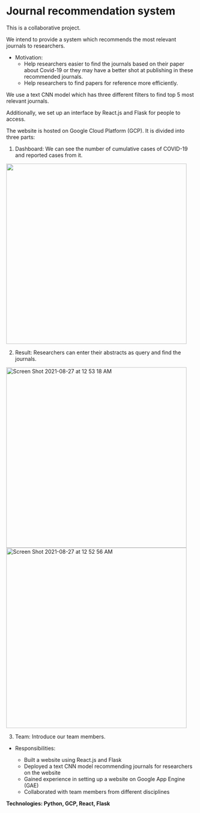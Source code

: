 # Journal recommendation system

This is a collaborative project.

We intend to provide a system which recommends the most relevant journals to researchers.

* Motivation:
  * Help researchers easier to find the journals based on their paper about Covid-19 or they may have a better shot at publishing in these recommended journals. 
  * Help researchers to find papers for reference more efficiently.

We use a text CNN model which has three different filters to find top 5 most relevant journals.

Additionally, we set up an interface by React.js and Flask for people to access. 

The website is hosted on Google Cloud Platform (GCP).
It is divided into three parts:
1. Dashboard: We can see the number of cumulative cases of COVID-19 and reported cases from it.

<img width="480" src = "https://user-images.githubusercontent.com/12762532/131004194-ac67603a-cdc0-4a58-b1ba-c39da3254af5.mov">

2. Result: Researchers can enter their abstracts as query and find the journals.
<img width="480" alt="Screen Shot 2021-08-27 at 12 53 18 AM" src="https://user-images.githubusercontent.com/12762532/131003910-280329ba-892b-41cf-89bb-1084811210cc.png">
<img width="480" alt="Screen Shot 2021-08-27 at 12 52 56 AM" src="https://user-images.githubusercontent.com/12762532/131003919-e9a90318-8ff2-4f1c-9349-3b4534f2c5e1.png">


3. Team: Introduce our team members.



* Responsibilities:

  * Built a website using React.js and Flask
  * Deployed a text CNN model recommending journals for researchers on the website
  * Gained experience in setting up a website on Google App Engine (GAE)
  * Collaborated with team members from different disciplines

**Technologies: Python, GCP, React, Flask**

